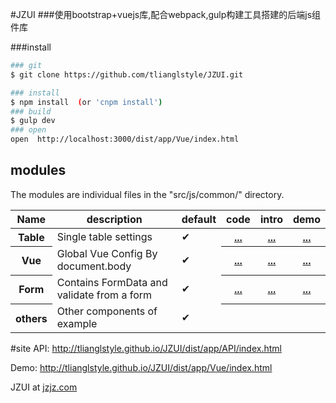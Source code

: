 #JZUI
###使用bootstrap+vuejs库,配合webpack,gulp构建工具搭建的后端js组件库

###install
``` bash
### git
$ git clone https://github.com/tlianglstyle/JZUI.git

### install 
$ npm install  (or 'cnpm install')
### build
$ gulp dev
### open
open  http://localhost:3000/dist/app/Vue/index.html

```
## modules

The modules are individual files in the "src/js/common/" directory.

<table>
<thead><tr>
  <th>Name</th><th>description</th><th>default</th><th>code</th><th>intro</th><th>demo</th>
</tr></thead>
<tbody>
  <tr>
    <th>Table</th>
    <td>Single table settings</td>
    <td>✔</td>
		<th><a target="_blank" href="https://github.com/tlianglstyle/JZUI/blob/master/src/js/app/JZ/Table.js">...</a></th>
		<th><a target="_blank" href="http://tlianglstyle.github.io/JZUI/dist/app/Table/Table.html">...</a></th>
		<th><a target="_blank" href="http://tlianglstyle.github.io/JZUI/dist/app/Table/Table.html">...</a></th>
  </tr>
  <tr>
    <th>Vue</th>
    <td>Global Vue Config By document.body</td>
    <td>✔</td>
		<th><a target="_blank" href="https://github.com/tlianglstyle/JZUI/blob/master/src/js/app/JZ/VueInit.js">...</a></th>
		<th><a target="_blank" href="http://tlianglstyle.github.io/JZUI/dist/app/Vue/index.html">...</a></th>
		<th><a target="_blank" href="http://tlianglstyle.github.io/JZUI/dist/app/Vue/index.html">...</a></th>
  </tr>
  <tr>
    <th>Form</th>
    <td>Contains FormData and validate from a form</td>
    <td>✔</td>
		<th><a target="_blank" href="https://github.com/tlianglstyle/JZUI/blob/master/src/js/app/JZ/Form.js">...</a></th>
		<th><a target="_blank" href="http://tlianglstyle.github.io/JZUI/dist/app/Form/index.html">...</a></th>
		<th><a target="_blank" href="http://tlianglstyle.github.io/JZUI/dist/app/Form/index.html">...</a></th>
  </tr>
  <tr>
    <th>others</th>
    <td>Other components of example</td>
    <td>✔</td>
    <th></th>
    <th></th>
    <th></th>
  </tr>
</tbody>
</table>

#site
API: <http://tlianglstyle.github.io/JZUI/dist/app/API/index.html>

Demo: <http://tlianglstyle.github.io/JZUI/dist/app/Vue/index.html>


JZUI at [jzjz.com](http://www.jzjz.com) 